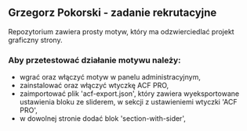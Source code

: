 ## Grzegorz Pokorski - zadanie rekrutacyjne

Repozytorium zawiera prosty motyw, który ma odzwierciedlać projekt graficzny strony.

### Aby przetestować działanie motywu należy:

- wgrać oraz włączyć motyw w panelu administracyjnym,
- zainstalować oraz włączyć wtyczkę ACF PRO,
- zaimportować plik 'acf-export.json', który zawiera wyeksportowane ustawienia bloku ze sliderem, w sekcji z ustawieniemi wtyczki 'ACF PRO',
- w dowolnej stronie dodać blok 'section-with-sider',
